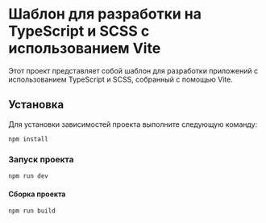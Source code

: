 # Шаблон для разработки на TypeScript и SCSS с использованием Vite

Этот проект представляет собой шаблон для разработки приложений с использованием TypeScript и SCSS, собранный с помощью Vite.

## Установка

Для установки зависимостей проекта выполните следующую команду:

```
npm install
```

### Запуск проекта

```
npm run dev
```

#### Cборка проекта

```
npm run build
```